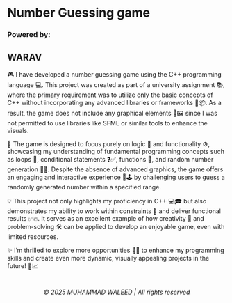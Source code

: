 <h1>Number Guessing game</h1>
<h3>Powered by:</h3> <h2>WARAV</h2>

🎮 I have developed a number guessing game using the C++ programming language 💻. This project was created as part of a university assignment 📚, where the primary requirement was to utilize only the basic concepts of C++ without incorporating any advanced libraries or frameworks 🚫📦. As a result, the game does not include any graphical elements 🎨🖼️ since I was not permitted to use libraries like SFML or similar tools to enhance the visuals.

🔢 The game is designed to focus purely on logic 🧠 and functionality ⚙️, showcasing my understanding of fundamental programming concepts such as loops 🔁, conditional statements ❓✅, functions 📂, and random number generation 🎲🔢. Despite the absence of advanced graphics, the game offers an engaging and interactive experience 🎉🕹️ by challenging users to guess a randomly generated number within a specified range.

💡 This project not only highlights my proficiency in C++ 💻🎓 but also demonstrates my ability to work within constraints 🧱 and deliver functional results ✅🔥. It serves as an excellent example of how creativity 🌟 and problem-solving 🛠️ can be applied to develop an enjoyable game, even with limited resources.

✨ I’m thrilled to explore more opportunities 🚀🚪 to enhance my programming skills and create even more dynamic, visually appealing projects in the future! 🌈📈
<br><br>
<h6><p align="center"> © 2025 MUHAMMAD WALEED | All rights reserved </h6> </p>
